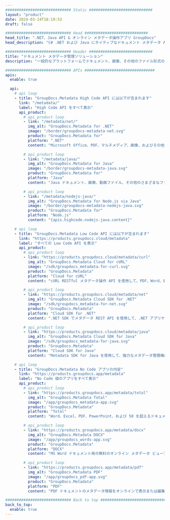 ```yaml
---
############################# Static ############################
layout: "product"
date: 2024-03-14T18:19:53
draft: false

############################# Head ############################
head_title: ".NET、Java API & オンライン メタデータ操作アプリ GroupDocs"
head_description: "C# .NET および Java にネイティブなドキュメント メタデータ API。すべての一般的なフォーマットのメタ情報を読み取り、書き込み、編集、比較します。メタデータを分析してエクスポートします。"

############################# Header ############################
title: "ドキュメント メタデータ管理ソリューション"
description: "一般的なプラットフォームでドキュメント、画像、その他のファイル形式のメタデータを読み取り、編集、置換、削除するための API とアプリ。"

############################# APIs ###############################
apis:
  enable: true

  api:
    # api loop
    - title: "GroupDocs.Metadata High Code API には以下が含まれます"
      link: "/metadata/"
      label: "High Code API をすべて表示"
      api_product:
        # api_product loop
        - link: "/metadata/net/"
          img_alt: "GroupDocs.Metadata for .NET"
          image: "/border/groupdocs-metadata-net.svg"
          product: "GroupDocs.Metadata for"
          platform: ".NET"
          content: "Microsoft Office、PDF、マルチメディア、画像、およびその他のさまざまなファイル形式からメタ情報を動的に読み取り、書き込み、編集、および削除するためのネイティブ .NET API。"

        # api_product loop
        - link: "/metadata/java/"
          img_alt: "GroupDocs.Metadata for Java"
          image: "/border/groupdocs-metadata-java.svg"
          product: "GroupDocs.Metadata for"
          platform: "Java"
          content: "Java ドキュメント、画像、動画ファイル、その他のさまざまなファイル形式のメタデータを編集および操作するための API。"

        # api_product loop
        - link: "/metadata/nodejs-java/"
          img_alt: "GroupDocs.Metadata for Node.js via Java"
          image: "/border/groupdocs-metadata-nodejs-java.svg"
          product: "GroupDocs.Metadata for"
          platform: "Node.js"
          content: "{apis.highcode.nodejs-java.content}"

    # api loop
    - title: "GroupDocs.Metadata Low Code API には以下が含まれます"
      link: "https://products.groupdocs.cloud/metadata"
      label: "すべての Low Code API を表示"
      api_product:
        # api_product loop
        - link: "https://products.groupdocs.cloud/metadata/curl"
          img_alt: "GroupDocs.Metadata Cloud for cURL"
          image: "/sdk/groupdocs_metadata-for-curl.svg"
          product: "GroupDocs.Metadata"
          platform: "Cloud for cURL"
          content: "cURL RESTful メタデータ操作 API を使用して、PDF、Word、Excel、プレゼンテーション、画像、およびアプリケーション内のマルチメディア ファイルのメタデータ情報を管理します。"

        # api_product loop
        - link: "https://products.groupdocs.cloud/metadata/net"
          img_alt: "GroupDocs.Metadata Cloud SDK for .NET"
          image: "/sdk/groupdocs_metadata-for-net.svg"
          product: "GroupDocs.Metadata"
          platform: "Cloud SDK for .NET"
          content: ".NET SDK でメタデータ REST API を使用して、.NET アプリケーション内のドキュメント形式からメタデータを追加、編集、抽出、検索、削除します。"

        # api_product loop
        - link: "https://products.groupdocs.cloud/metadata/java"
          img_alt: "GroupDocs.Metadata Cloud SDK for Java"
          image: "/sdk/groupdocs_metadata-for-java.svg"
          product: "GroupDocs.Metadata"
          platform: "Cloud SDK for Java"
          content: "Metadata SDK for Java を使用して、強力なメタデータ管理機能で Java アプリケーションを強化します。"

    # api loop
    - title: "GroupDocs.Metadata No Code アプリの内容"
      link: "https://products.groupdocs.app/metadata"
      label: "No Code 個のアプリをすべて表示"
      api_product:
        # api_product loop
        - link: "https://products.groupdocs.app/metadata/total"
          img_alt: "GroupDocs.Metadata Total"
          image: "/app/groupdocs_metadata-app.svg"
          product: "GroupDocs.Metadata"
          platform: "Total"
          content: "Word、Excel、PDF、PowerPoint、および 50 を超えるドキュメント タイプのメタデータを表示および編集するための無料アプリ。"

        # api_product loop
        - link: "https://products.groupdocs.app/metadata/docx"
          img_alt: "GroupDocs.Metadata DOCX"
          image: "/app/groupdocs_words-app.svg"
          product: "GroupDocs.Metadata"
          platform: "DOCX"
          content: "MS Word ドキュメント用の無料のオンライン メタデータ ビューアおよびエディタ。"

        # api_product loop
        - link: "https://products.groupdocs.app/metadata/pdf"
          img_alt: "GroupDocs.Metadata PDF"
          image: "/app/groupdocs_pdf-app.svg"
          product: "GroupDocs.Metadata"
          platform: "PDF"
          content: "PDF ドキュメントのメタデータ情報をオンラインで表示または編集します。"

############################# Back to top ###############################
back_to_top:
  enable: true
---
```

